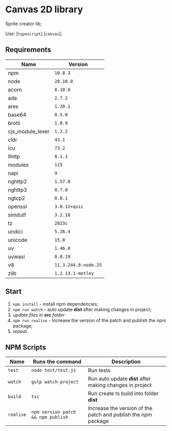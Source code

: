# Canvas 2D library

Sprite creator lib;

Use: [`typescript`] [`canvas`];

## Requirements

|Name|Version |
|----|--------|
|npm | `10.8.3` |
|node | `20.10.0` |
|acorn | `8.10.0` |
|ada | `2.7.2` |
|ares | `1.20.1` |
|base64 | `0.5.0` |
|brotli | `1.0.9` |
|cjs_module_lexer | `1.2.2` |
|cldr | `43.1` |
|icu | `73.2` |
|llhttp | `8.1.1` |
|modules | `115` |
|napi | `9` |
|nghttp2 | `1.57.0` |
|nghttp3 | `0.7.0` |
|ngtcp2 | `0.8.1` |
|openssl | `3.0.12+quic` |
|simdutf | `3.2.18` |
|tz | `2023c` |
|undici | `5.26.4` |
|unicode | `15.0` |
|uv | `1.46.0` |
|uvwasi | `0.0.19` |
|v8 | `11.3.244.8-node.25` |
|zlib | `1.2.13.1-motley` |

## Start

1. `npm install` - install npm dependencies;
2. `npm run watch` - auto update <b>dist</b> after making changes in project;
3. <i>update files in</i> <b>src</b> <i>folder</i>
4. `npm run realise` - Increase the version of the patch and publish the npm package;
5. <i>repeat..</i>

## NPM Scripts

|Name | Runs the command    | Description |
|-----|---------------------|-------------|
|`test` | `node test/test.js` | Run tests |
|`watch` | `gulp watch-project` | Run auto update <b>dist</b> after making changes in project |
|`build` | `tsc` | Run create ts build into folder <b>dist</b> | 
|`realise` | `npm version patch && npm publish` | Increase the version of the patch and publish the npm package |

